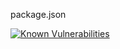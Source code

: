 <p>package.json</p>
<a href="https://snyk.io/test/github/JuanGro/etymos-backend"><img src="https://snyk.io/test/github/JuanGro/etymos-backend/badge.svg" alt="Known Vulnerabilities" data-canonical-src="https://snyk.io/test/github/JuanGro/etymos-backend" style="max-width:100%;"></a>